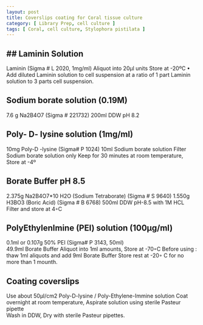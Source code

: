 ```yaml
---
layout: post
title: Coverslips coating for Coral tissue culture 
category: [ Library Prep, cell culture ]
tags: [ Coral, cell culture, Stylophora pistilata ]
---
```


## ## Laminin Solution

Laminin (Sigma # L 2020, 1mg/ml) 
Aliquot  into   20μl units
Store  at  -20ºC
•	Add diluted Laminin solution to cell suspension at a ratio of 1 part Laminin solution to 3 parts cell suspension.


## Sodium  borate  solution (0.19M)

7.6 g         Na2B4O7 (Sigma # 221732)
200ml      DDW
pH            8.2


## Poly- D- lysine  solution (1mg/ml) 

10mg  Poly-D -lysine                                (Sigma# P 1024)
10ml    Sodium  borate  solution
Filter    Sodium  borate  solution  only
Keep  for  30  minutes  at  room   temperature,
Store  at -4º


## Borate  Buffer  pH 8.5
2.375g         Na2B4O7*10 H2O (Sodium  Tetraborate) (Sigma # S 9640)
1.550g         H3BO3     (Boric Acid) (Sigma # B 6768)
500ml        DDW
pH-8.5   with   1M   HCL    
Filter  and  store    at  4◦C


## PolyEthylenImine  (PEI)   solution  (100μg/ml)

0.1ml  or   0.107g  50%  PEI             (Sigma# P 3143,    50ml)           
49.9ml    Borate  Buffer
Aliquot  into  1ml  amounts,
Store   at -70◦C
Before using : thaw 1ml   aliquots and  add   9ml  Borate  Buffer
Store  rest  at  -20◦ C  for   no  more  than  1  mounth.

## Coating  coverslips

Use about 50μl/cm2 Poly-D-lysine / Poly-Ethylene-Immine  solution
Coat  overnight  at  room  temperature,
Aspirate  solution  using  sterile   Pasteur   pipette   
Wash  in  DDW,
Dry  with  sterile  Pasteur pipettes.

